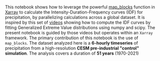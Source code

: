 This notebook shows how to leverage the powerful [map_blocks](https://docs.xarray.dev/en/stable/generated/xarray.map_blocks.html) function in [Xarray](https://docs.xarray.dev/en/stable/index.html) to calculate the Intensity-Duration-Frequency curves (IDF) for precipitation, by parallelizing calculations across a global dataset. It is inspired by this set of [videos](https://www.youtube.com/watch?v=FItPMwK4K1o) showing how to compute the IDF curves by fitting Generalized Extreme Value distributions using numpy and scipy. The present notebook is guided by those videos but operates within an `Xarray` framework. The primary contribution of this notebook is the use of `map_blocks`. The dataset analyzed here is a **6-hourly timeseries** of precipitation from a high-resolution **CESM pre-industrial "control" simulation**. The analysis covers a duration of **51 years** (1970-2021)
